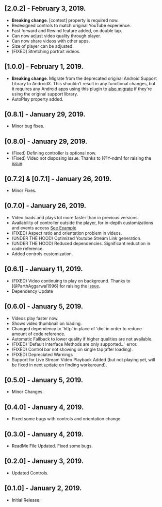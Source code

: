 ## [2.0.2] - February 3, 2019.

* **Breaking change**. [context] property is required now.
* Redesigned controls to match original YouTube experience.
* Fast forward and Rewind feature added, on double tap.
* Can now adjust video quality through player.
* Can now share videos with other apps.
* Size of player can be adjusted.
* [FIXED] Stretching portrait videos.


## [1.0.0] - February 1, 2019.

* **Breaking change**. Migrate from the deprecated original Android Support Library to AndroidX. This shouldn't result in any functional changes, but it requires any Android apps using this plugin to [also migrate](https://developer.android.com/jetpack/androidx/migrate) if they're
  using the original support library.
* AutoPlay property added.

## [0.8.1] - January 29, 2019.

* Minor bug fixes.

## [0.8.0] - January 29, 2019.

* (Fixed) Defining controller is optional now.
* (Fixed) Video not disposing issue. Thanks to [@Y-ndm] for raising the [issue](https://github.com/sarbagyastha/youtube_player/issues/7).

## [0.7.2] & [0.7.1] - January 26, 2019.

* Minor Fixes.

## [0.7.0] - January 26, 2019.

* Video loads and plays lot more faster than in previous versions.
* Availability of controller outside the player, for in-depth customizations and events access [See Example](https://github.com/sarbagyastha/youtube_player/blob/master/example/lib/main.dart)
* (FIXED) Aspect ratio and orientation problem in videos.
* (UNDER THE HOOD) Optimized Youtube Stream Link generation.
* (UNDER THE HOOD) Reduced dependencies. Significant reduction in code reference.
* Added controls customization.

## [0.6.1] - January 11, 2019.

* (FIXED) Video continuing to play on background. Thanks to [@ParthAggarwal1996] for raising the [issue](https://github.com/sarbagyastha/youtube_player/issues/3).
* Dependency Update

## [0.6.0] - January 5, 2019.

* Videos play faster now.
* Shows video thumbnail on loading.
* Changed dependency to 'http' in place of 'dio' in order to reduce amount of code reference.
* Automatic Fallback to lower quality if higher qualities are not available.
* (FIXED) 'Default Interface Methods are only supported...' error. 
* (FIXED) Control bar not showing on single tap(after loading).
* (FIXED) Depreciated Warnings
* Support for Live Stream Video Playback Added (but not playing yet, will be fixed in next update on finding workaround).

## [0.5.0] - January 5, 2019.

* Minor Changes.

## [0.4.0] - January 4, 2019.

* Fixed some bugs with controls and orientation change.

## [0.3.0] - January 4, 2019.

* ReadMe File Updated. Fixed some bugs.

## [0.2.0] - January 3, 2019.

* Updated Controls.

## [0.1.0] - January 2, 2019.

* Initial Release.
